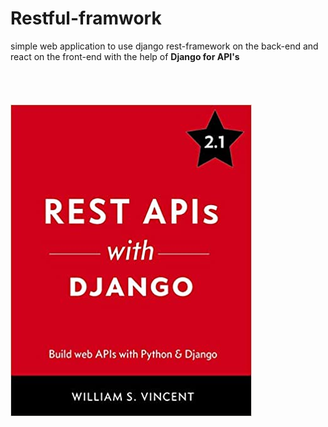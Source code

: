 # Restful-framwork                                                                                                                                                                                                                                                                                                   
 
simple web application to use django rest-framework on the back-end and react on the front-end
with the help of **Django for API's**    
<br/><br/><br/><br/>
![Django Book](django.jpg)
